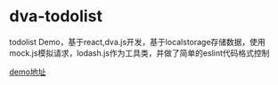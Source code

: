 # dva-todolist
todolist Demo，基于react,dva.js开发，基于localstorage存储数据，使用mock.js模拟请求，lodash.js作为工具类，并做了简单的eslint代码格式控制

[demo地址](http://fst-react.gitee.io/dva-todolist/#/)